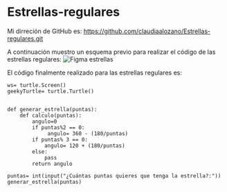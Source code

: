 # Estrellas-regulares
Mi dirreción de GitHub es: https://github.com/claudiaalozano/Estrellas-regulares.git

A continuación muestro un esquema previo para realizar el código de las estrellas regulares:
![Figma estrellas](https://user-images.githubusercontent.com/91722847/146838427-fecacb6d-3736-43da-b8a9-f090de0c9996.png)


El código finalmente realizado para las estrellas regulares es:
```import turtle
ws= turtle.Screen()
geekyTurtle= turtle.Turtle()


def generar_estrella(puntas):
    def calculo(puntas):
        angulo=0
        if puntas%2 == 0:
             angulo= 360 - (180/puntas)
        if puntas% 3 == 0:
            angulo= 120 + (180/puntas)
        else:
            pass
        return angulo

puntas= int(input("¿Cuántas puntas quieres que tenga la estrella?:"))
generar_estrella(puntas)
```
